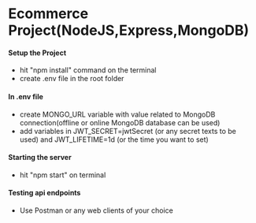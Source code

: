 # Ecommerce Project(NodeJS,Express,MongoDB)

#### Setup the Project

- hit "npm install" command on the terminal
- create .env file in the root folder

#### In .env file

- create MONGO_URL variable with value related to MongoDB connection(offline or online MongoDB database can be used)
- add variables in JWT_SECRET=jwtSecret (or any secret texts to be used) and JWT_LIFETIME=1d (or the time you want to set)

#### Starting the server

- hit "npm start" on terminal

#### Testing api endpoints

- Use Postman or any web clients of your choice

